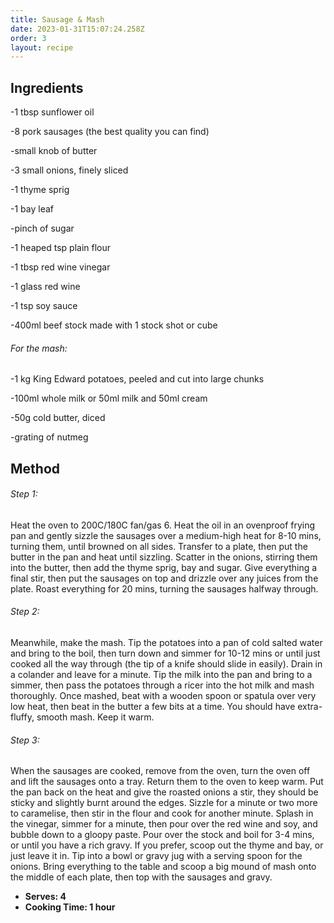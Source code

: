 ```yaml
---
title: Sausage & Mash
date: 2023-01-31T15:07:24.258Z
order: 3
layout: recipe
---
```

## Ingredients

\-1 tbsp sunflower oil

\-8 pork sausages (the best quality you can find)

\-small knob of butter

\-3 small onions, finely sliced

\-1 thyme sprig

\-1 bay leaf

\-pinch of sugar

\-1 heaped tsp plain flour

\-1 tbsp red wine vinegar

\-1 glass red wine

\-1 tsp soy sauce

\-400ml beef stock made with 1 stock shot or cube

###### For the mash:

\-1 kg King Edward potatoes, peeled and cut into large chunks

\-100ml whole milk or 50ml milk and 50ml cream

\-50g cold butter, diced

\-grating of nutmeg

## Method

###### Step 1:

Heat the oven to 200C/180C fan/gas 6. Heat the oil in an ovenproof frying pan and gently sizzle the sausages over a medium-high heat for 8-10 mins, turning them, until browned on all sides. Transfer to a plate, then put the butter in the pan and heat until sizzling. Scatter in the onions, stirring them into the butter, then add the thyme sprig, bay and sugar. Give everything a final stir, then put the sausages on top and drizzle over any juices from the plate. Roast everything for 20 mins, turning the sausages halfway through.

###### Step 2:

Meanwhile, make the mash. Tip the potatoes into a pan of cold salted water and bring to the boil, then turn down and simmer for 10-12 mins or until just cooked all the way through (the tip of a knife should slide in easily). Drain in a colander and leave for a minute. Tip the milk into the pan and bring to a simmer, then pass the potatoes through a ricer into the hot milk and mash thoroughly. Once mashed, beat with a wooden spoon or spatula over very low heat, then beat in the butter a few bits at a time. You should have extra-fluffy, smooth mash. Keep it warm.

###### Step 3:

When the sausages are cooked, remove from the oven, turn the oven off and lift the sausages onto a tray. Return them to the oven to keep warm. Put the pan back on the heat and give the roasted onions a stir, they should be sticky and slightly burnt around the edges. Sizzle for a minute or two more to caramelise, then stir in the flour and cook for another minute. Splash in the vinegar, simmer for a minute, then pour over the red wine and soy, and bubble down to a gloopy paste. Pour over the stock and boil for 3-4 mins, or until you have a rich gravy. If you prefer, scoop out the thyme and bay, or just leave it in. Tip into a bowl or gravy jug with a serving spoon for the onions. Bring everything to the table and scoop a big mound of mash onto the middle of each plate, then top with the sausages and gravy.

* **Serves: 4**
* **C﻿ooking Time: 1 hour**